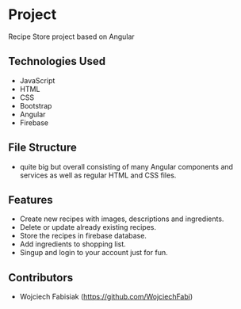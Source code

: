 # Project

Recipe Store project based on Angular

## Technologies Used

- JavaScript
- HTML
- CSS
- Bootstrap
- Angular
- Firebase

## File Structure

- quite big but overall consisting of many Angular components and services as well as regular HTML and CSS files.

## Features

- Create new recipes with images, descriptions and ingredients.
- Delete or update already existing recipes.
- Store the recipes in firebase database.
- Add ingredients to shopping list.
- Singup and login to your account just for fun.

## Contributors

- Wojciech Fabisiak (https://github.com/WojciechFabi)
